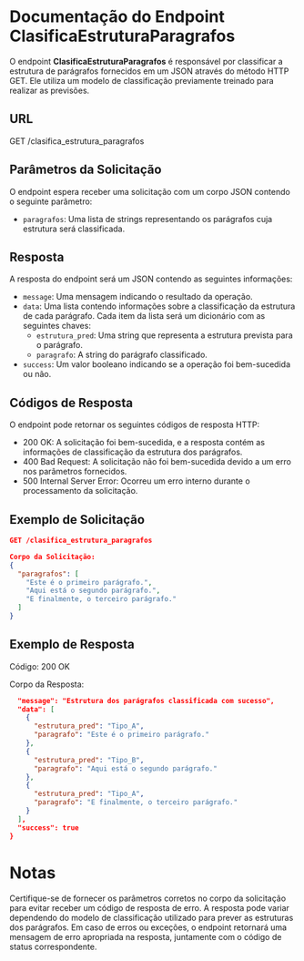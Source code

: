 # Documentação do Endpoint ClasificaEstruturaParagrafos

O endpoint **ClasificaEstruturaParagrafos** é responsável por classificar a estrutura de parágrafos fornecidos em um JSON através do método HTTP GET. Ele utiliza um modelo de classificação previamente treinado para realizar as previsões.

## URL

GET /clasifica_estrutura_paragrafos


## Parâmetros da Solicitação

O endpoint espera receber uma solicitação com um corpo JSON contendo o seguinte parâmetro:

- `paragrafos`: Uma lista de strings representando os parágrafos cuja estrutura será classificada.

## Resposta

A resposta do endpoint será um JSON contendo as seguintes informações:

- `message`: Uma mensagem indicando o resultado da operação.
- `data`: Uma lista contendo informações sobre a classificação da estrutura de cada parágrafo. Cada item da lista será um dicionário com as seguintes chaves:
  - `estrutura_pred`: Uma string que representa a estrutura prevista para o parágrafo.
  - `paragrafo`: A string do parágrafo classificado.
- `success`: Um valor booleano indicando se a operação foi bem-sucedida ou não.

## Códigos de Resposta

O endpoint pode retornar os seguintes códigos de resposta HTTP:

- 200 OK: A solicitação foi bem-sucedida, e a resposta contém as informações de classificação da estrutura dos parágrafos.
- 400 Bad Request: A solicitação não foi bem-sucedida devido a um erro nos parâmetros fornecidos.
- 500 Internal Server Error: Ocorreu um erro interno durante o processamento da solicitação.

## Exemplo de Solicitação

```json
GET /clasifica_estrutura_paragrafos

Corpo da Solicitação:
{
  "paragrafos": [
    "Este é o primeiro parágrafo.",
    "Aqui está o segundo parágrafo.",
    "E finalmente, o terceiro parágrafo."
  ]
}
```

## Exemplo de Resposta

Código: 200 OK

Corpo da Resposta:
``` json {
  "message": "Estrutura dos parágrafos classificada com sucesso",
  "data": [
    {
      "estrutura_pred": "Tipo_A",
      "paragrafo": "Este é o primeiro parágrafo."
    },
    {
      "estrutura_pred": "Tipo_B",
      "paragrafo": "Aqui está o segundo parágrafo."
    },
    {
      "estrutura_pred": "Tipo_A",
      "paragrafo": "E finalmente, o terceiro parágrafo."
    }
  ],
  "success": true
}
```

# Notas
Certifique-se de fornecer os parâmetros corretos no corpo da solicitação para evitar receber um código de resposta de erro.
A resposta pode variar dependendo do modelo de classificação utilizado para prever as estruturas dos parágrafos.
Em caso de erros ou exceções, o endpoint retornará uma mensagem de erro apropriada na resposta, juntamente com o código de status correspondente.